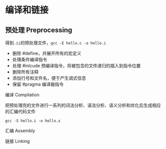 # 编译和链接

## 预处理 Preprocessing

得到`.ii`的预处理文件，`gcc -E hello.c -o hello.i`

* 删除 #define，并展开所有的宏定义
* 处理条件编译指令
* 处理 #inlcude 预编译指令，将被包含的文件递归的插入到指令位置
* 删除所有注释
* 添加行号和文件名，便于产生调式信息
* 保留 #pragma 编译器指令

编译 Compilation

把预处理完的文件进行一系列的词法分析、语法分析、语义分析和优化后生成相应的汇编代码文件

`gcc -S hello.i -o hello.s`

汇编 Assembly

链接 Linking
